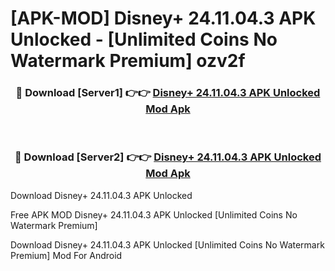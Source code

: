 # [APK-MOD] Disney+ 24.11.04.3 APK Unlocked - [Unlimited Coins No Watermark Premium] ozv2f



<div align="center">
<h3>🔴 Download [Server1] 👉👉 <a href="https://momento.my/?title=Disney+_24.11.04.3_APK_Unlocked">Disney+ 24.11.04.3 APK Unlocked Mod Apk</a></h3><br>

<h3>🔴 Download [Server2] 👉👉 <a href="https://momento.my/?title=Disney+_24.11.04.3_APK_Unlocked">Disney+ 24.11.04.3 APK Unlocked Mod Apk</a></h3>
</div>



Download Disney+ 24.11.04.3 APK Unlocked 

Free APK MOD Disney+ 24.11.04.3 APK Unlocked [Unlimited Coins No Watermark Premium]

Download Disney+ 24.11.04.3 APK Unlocked [Unlimited Coins No Watermark Premium] Mod For Android
